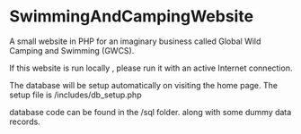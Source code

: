 # SwimmingAndCampingWebsite

A small website in PHP for an imaginary business called Global Wild Camping and Swimming (GWCS).

If this website is run locally , please run it with an active Internet connection.


The database will be setup automatically on visiting the home page. The setup file is /includes/db_setup.php

database code can be found in the /sql folder. along with some dummy data records.

